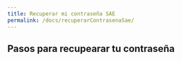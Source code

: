 ```yaml
---
title: Recuperar mi contraseña SAE
permalink: /docs/recuperarContrasenaSae/
---
```


## Pasos para recupearar tu contraseña